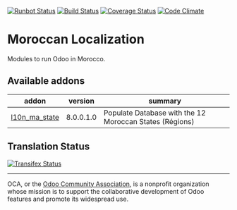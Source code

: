 [![Runbot Status](https://runbot.odoo-community.org/runbot/badge/flat/215/8.0.svg)](https://runbot.odoo-community.org/runbot/repo/github-com-oca-l10n-morocco-215)
[![Build Status](https://travis-ci.org/OCA/l10n-morocco.svg?branch=8.0)](https://travis-ci.org/OCA/l10n-morocco)
[![Coverage Status](https://coveralls.io/repos/OCA/l10n-morocco/badge.svg?branch=8.0&service=github)](https://coveralls.io/github/OCA/l10n-morocco?branch=8.0)
[![Code Climate](https://codeclimate.com/github/OCA/l10n-morocco/badges/gpa.svg)](https://codeclimate.com/github/OCA/l10n-morocco)

# Moroccan Localization 

Modules to run Odoo in Morocco.

[//]: # (addons)

Available addons
----------------
addon | version | summary
--- | --- | ---
[l10n_ma_state](l10n_ma_state/) | 8.0.0.1.0 | Populate Database with the 12 Moroccan States (Régions)

[//]: # (end addons)

Translation Status
------------------
[![Transifex Status](https://www.transifex.com/projects/p/OCA-l10n-morocco-8-0/chart/image_png)](https://www.transifex.com/projects/p/OCA-l10n-morocco-8-0)

----

OCA, or the [Odoo Community Association](http://odoo-community.org/), is a nonprofit organization whose
mission is to support the collaborative development of Odoo features and
promote its widespread use.
